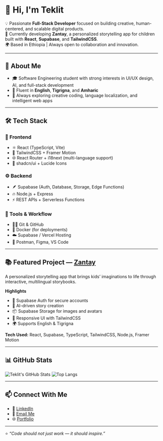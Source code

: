 # 👋 Hi, I'm Teklit

💡 Passionate **Full-Stack Developer** focused on building creative, human-centered, and scalable digital products.  
🚀 Currently developing **Zantay**, a personalized storytelling app for children built with **React**, **Supabase**, and **TailwindCSS**.  
🌍 Based in Ethiopia | Always open to collaboration and innovation.

---

## 🧠 About Me
- 🎓 Software Engineering student with strong interests in UI/UX design, AI, and full-stack development  
- 💬 Fluent in **English**, **Tigrigna**, and **Amharic**  
- 🧩 Always exploring creative coding, language localization, and intelligent web apps  

---

## 🛠️ Tech Stack

### 🎨 Frontend
- ⚛️ React (TypeScript, Vite)
- 💅 TailwindCSS + Framer Motion
- 🌐 React Router + i18next (multi-language support)
- 🧭 shadcn/ui + Lucide Icons

### ⚙️ Backend
- 🪶 Supabase (Auth, Database, Storage, Edge Functions)
- 🔥 Node.js + Express
- ⚡ REST APIs + Serverless Functions

### 🧰 Tools & Workflow
- 🧑‍💻 Git & GitHub
- 🧱 Docker (for deployments)
- ☁️ Supabase / Vercel Hosting
- 🧪 Postman, Figma, VS Code

---

## 📚 Featured Project — [Zantay](https://github.com/Teklit17/zantay)
A personalized storytelling app that brings kids’ imaginations to life through interactive, multilingual storybooks.  

**Highlights**
- 👤 Supabase Auth for secure accounts  
- 🧠 AI-driven story creation  
- 📦 Supabase Storage for images and avatars  
- 🌈 Responsive UI with TailwindCSS  
- 🌍 Supports English & Tigrigna  

**Tech Used:** React, Supabase, TypeScript, TailwindCSS, Node.js, Framer Motion  

---

## 📊 GitHub Stats

![Teklit's GitHub Stats](https://github-readme-stats.vercel.app/api?username=Teklit17&show_icons=true&theme=tokyonight&hide_border=true)
![Top Langs](https://github-readme-stats.vercel.app/api/top-langs/?username=Teklit17&layout=compact&theme=tokyonight&hide_border=true)

---

## 📫 Connect With Me
- 💼 [LinkedIn](https://linkedin.com/in/teklit17)
- 📧 [Email Me](mailto:teklit@example.com)
- 🌐 [Portfolio](https://your-portfolio-link.com)

---

⭐️ *“Code should not just work — it should inspire.”*
